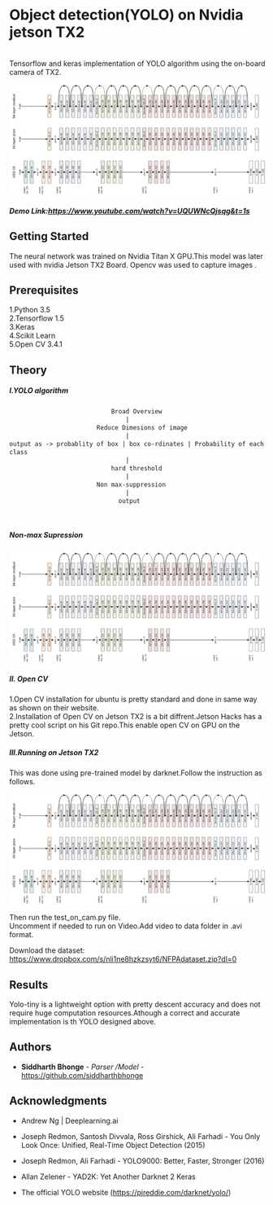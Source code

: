 # Object detection(YOLO) on Nvidia jetson TX2

<br />Tensorflow and keras implementation of YOLO algorithm using the on-board camera of TX2.

![alt text](https://github.com/siddharthbhonge/Resnet_on_Jetson_TX2/blob/master/resnet.png)

##### Demo Link:https://www.youtube.com/watch?v=UQUWNcQjsqg&t=1s

## Getting Started

The neural network was trained on Nvidia Titan X  GPU.This model was later used with nvidia Jetson TX2 Board.
Opencv was used to capture images .

## Prerequisites

1.Python 3.5 <br />
2.Tensorflow 1.5<br />
3.Keras <br />
4.Scikit Learn<br />
5.Open CV 3.4.1<br />


## Theory

##### I.YOLO algorithm
```
							Broad Overview
								|
						Reduce Dimesions of image
								|
output as -> probablity of box | box co-rdinates | Probability of each class
								|
							hard threshold
								|	
						Non max-suppression
								|
							  output



 ```


##### Non-max Supression


![alt text](https://github.com/siddharthbhonge/Resnet_on_Jetson_TX2/blob/master/resnet.png)



##### II. Open CV<br />

1.Open CV installation for ubuntu is pretty standard and done in same way as shown on their website.<br />
2.Installation of Open CV on Jetson TX2 is a bit diffrent.Jetson Hacks has a pretty cool script on his Git repo.This enable open CV on GPU on the Jetson.<br />


##### III.Running on Jetson TX2

This was done using pre-trained model by darknet.Follow the instruction as follows.<br />

![alt text](https://github.com/siddharthbhonge/Resnet_on_Jetson_TX2/blob/master/resnet.png)

Then run the test_on_cam.py file.<br />
Uncomment if needed to run on Video.Add video to data folder in .avi format.<br  />

 Download the dataset: https://www.dropbox.com/s/nli1ne8hzkzsyt6/NFPAdataset.zip?dl=0


## Results

Yolo-tiny is a lightweight option with pretty descent accuracy and does not require huge computation resources.Athough a correct and accurate implementation is th YOLO designed above. 

## Authors

* **Siddharth Bhonge** - *Parser /Model* - https://github.com/siddharthbhonge


## Acknowledgments

* Andrew Ng  | Deeplearning.ai<br />

*    Joseph Redmon, Santosh Divvala, Ross Girshick, Ali Farhadi - You Only Look Once: Unified, Real-Time Object Detection (2015)<br />
*    Joseph Redmon, Ali Farhadi - YOLO9000: Better, Faster, Stronger (2016)<br />
*    Allan Zelener - YAD2K: Yet Another Darknet 2 Keras<br />
*    The official YOLO website (https://pjreddie.com/darknet/yolo/)<br />

